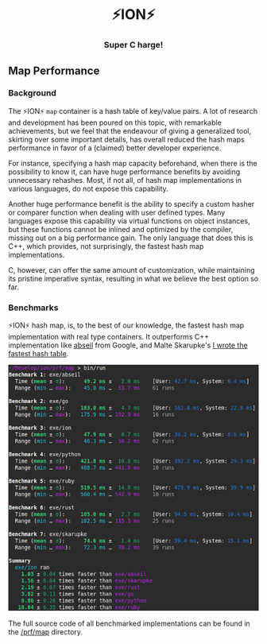 <div align="center">
  <h1>⚡️ION⚡️</h1>
  <h3>Super C harge!</h3>
</div>

## Map Performance

### Background

The ⚡️ION⚡️ `map` container is a hash table of key/value pairs. A lot of research and
development has been poured on this topic, with remarkable achievements, but we feel
that the endeavour of giving a generalized tool, skirting over some important details,
has overall reduced the hash maps performance in favor of a (claimed) better developer
experience.

For instance, specifying a hash map capacity beforehand, when there is the possibility
to know it, can have huge performance benefits by avoiding unnecessary rehashes. Most,
if not all, of hash map implementations in various languages, do not expose this
capability.

Another huge performance benefit is the ability to specify a custom hasher or comparer
function when dealing with user defined types. Many languages expose this capability via
virtual functions on object instances, but these functions cannot be inlined and
optimized by the compiler, missing out on a big performance gain. The only language that
does this is C++, which provides, not surprisingly, the fastest hash map implementations.

C, however, can offer the same amount of customization, while maintaining its pristine
imperative syntax, resulting in what we believe the best option so far.

### Benchmarks

⚡️ION⚡️ hash map, is, to the best of our knowledge, the fastest hash map implementation
with real type containers. It outperforms C++ implementation like [abseil](
https://abseil.io/docs/cpp/guides/container) from Google, and Malte Skarupke's
[I wrote the fastest hash table](
https://probablydance.com/2017/02/26/i-wrote-the-fastest-hashtable/).

<div align="center">
  <img src="map/benchmark.png" title="⚡️ION⚡️ hash map benchmarks"/>
</div>

The full source code of all benchmarked implementations can be found in the [/prf/map](
map) directory.
